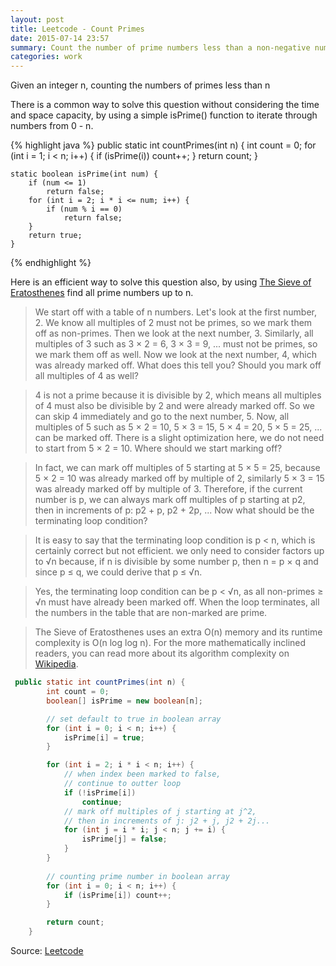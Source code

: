 ```yaml
---
layout: post
title: Leetcode - Count Primes
date: 2015-07-14 23:57
summary: Count the number of prime numbers less than a non-negative number n
categories: work
---
```

Given an integer n, counting the numbers of primes less than n

There is a common way to solve this question without considering the time and space capacity, by using a simple isPrime() function to iterate through numbers from 0 - n.

{% highlight java %}
    public static int countPrimes(int n) {
        int count = 0;
        for (int i = 1; i < n; i++) {
            if (isPrime(i))
                count++;
        }
        return count;
    }
    
    static boolean isPrime(int num) {
        if (num <= 1)
            return false;
        for (int i = 2; i * i <= num; i++) {
            if (num % i == 0)
                return false;
        }
        return true;
    }
{% endhighlight %}

Here is an efficient way to solve this question also, by using [The Sieve of Eratosthenes](https://en.wikipedia.org/wiki/Sieve_of_Eratosthenes) find all prime numbers up to n.

[The Sieve of Eratosthenes]:(/images/2015/july/Sieve_of_Eratosthenes_animation.gif)

>We start off with a table of n numbers. Let's look at the first number, 2. We know all multiples of 2 must not be primes, so we mark them off as non-primes. Then we look at the next number, 3. Similarly, all multiples of 3 such as 3 × 2 = 6, 3 × 3 = 9, ... must not be primes, so we mark them off as well. Now we look at the next number, 4, which was already marked off. What does this tell you? Should you mark off all multiples of 4 as well? 

>4 is not a prime because it is divisible by 2, which means all multiples of 4 must also be divisible by 2 and were already marked off. So we can skip 4 immediately and go to the next number, 5. Now, all multiples of 5 such as 5 × 2 = 10, 5 × 3 = 15, 5 × 4 = 20, 5 × 5 = 25, ... can be marked off. There is a slight optimization here, we do not need to start from 5 × 2 = 10. Where should we start marking off?

>In fact, we can mark off multiples of 5 starting at 5 × 5 = 25, because 5 × 2 = 10 was already marked off by multiple of 2, similarly 5 × 3 = 15 was already marked off by multiple of 3. Therefore, if the current number is p, we can always mark off multiples of p starting at p2, then in increments of p: p2 + p, p2 + 2p, ... Now what should be the terminating loop condition?

>It is easy to say that the terminating loop condition is p < n, which is certainly correct but not efficient. we only need to consider factors up to √n because, if n is divisible by some number p, then n = p × q and since p ≤ q, we could derive that p ≤ √n.

>Yes, the terminating loop condition can be p < √n, as all non-primes ≥ √n must have already been marked off. When the loop terminates, all the numbers in the table that are non-marked are prime.

>The Sieve of Eratosthenes uses an extra O(n) memory and its runtime complexity is O(n log log n). For the more mathematically inclined readers, you can read more about its algorithm complexity on [Wikipedia](https://en.wikipedia.org/wiki/Sieve_of_Eratosthenes#Algorithm_complexity).

```java
 public static int countPrimes(int n) {
        int count = 0;
        boolean[] isPrime = new boolean[n];

        // set default to true in boolean array
        for (int i = 0; i < n; i++) {
            isPrime[i] = true;
        }

        for (int i = 2; i * i < n; i++) {
            // when index been marked to false,
            // continue to outter loop
            if (!isPrime[i])
                continue;
            // mark off multiples of j starting at j^2,
            // then in increments of j: j2 + j, j2 + 2j...
            for (int j = i * i; j < n; j += i) {
                isPrime[j] = false;
            }
        }
        
        // counting prime number in boolean array
        for (int i = 0; i < n; i++) {
            if (isPrime[i]) count++;
        }

        return count;
    }
```
Source: [Leetcode](https://leetcode.com/problems/count-primes/)
